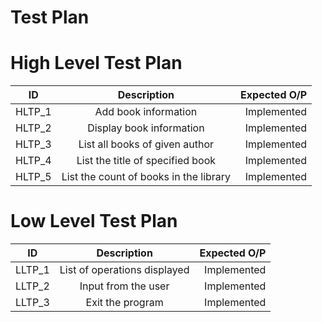 # Test Plan

# High Level Test Plan

| ID   |      Description     |  Expected O/P |
|----------|:-------------:|------:|
| HLTP_1 |    Add book information | Implemented  |
| HLTP_2 |    Display book information  | Implemented  |
| HLTP_3 |    List all books of given author  | Implemented  |
| HLTP_4 |    List the title of specified book| Implemented  |
| HLTP_5 |    List the count of books in the library  | Implemented  |

# Low Level Test Plan

| ID   |      Description     |  Expected O/P |
|----------|:-------------:|------:|
| LLTP_1 |  List of operations displayed | Implemented  |
| LLTP_2 |  Input from the user  | Implemented  |
| LLTP_3 |  Exit the program  | Implemented  |
